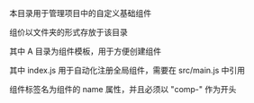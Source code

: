 本目录用于管理项目中的自定义基础组件

组价以文件夹的形式存放于该目录

其中 A 目录为组件模板，用于方便创建组件

其中 index.js 用于自动化注册全局组件，需要在 src/main.js 中引用

组件标签名为组件的 name 属性，并且必须以 "comp-" 作为开头


